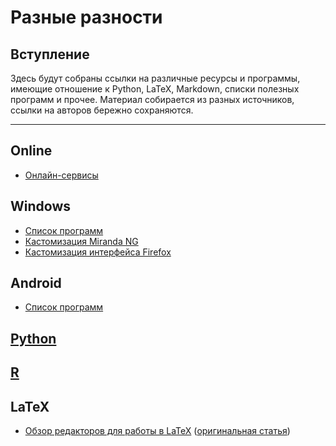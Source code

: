 # Разные разности

## Вступление

Здесь будут собраны ссылки на различные ресурсы и программы, имеющие отношение к Python, LaTeX, Markdown, списки полезных программ и прочее. Материал собирается из разных источников, ссылки на авторов бережно сохраняются.

-------
## Online
 - [Онлайн-сервисы](web/webapps.md)

## Windows
 - [Список программ](windows/soft.md)
 - [Кастомизация Miranda NG](customizing/miranda-ng.md)
 - [Кастомизация интерфейса Firefox](customizing/firefox.md)

## Android
- [Список программ](android/soft.md)

## [Python](halp/python.md)
## [R](r/README.md)

## LaTeX
 - [Обзор редакторов для работы в LaTeX](latex/latex_editors.md) ([оригинальная статья](http://mydebianblog.blogspot.ru/2013/02/latex-editors-and-integrated-latex.html))
